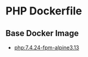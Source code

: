 # PHP Dockerfile

## Base Docker Image

* [php:7.4.24-fpm-alpine3.13](https://hub.docker.com/_/php/)

